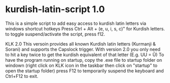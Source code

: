 # kurdish-latin-script 1.0
This is a simple script to add easy access to kurdish latin letters via windows shortcut hotkeys
Press Ctrl + Alt + (e, u, i, s, c)" for Kurdish letters.
to toggle suspend/activate the script, press f12.

KLK 2.0
This versoin provides all known Kurdish latin letters (Kurmanji & Sorani) and supports the Capslock trigger.
With version 2.0 you only need to hit a key twice to get the kurdish equivalent of that letter (E.g. UU = Û)
To have the program running on startup, copy the .exe file to startup folder on windown (right click on KLK icon in the taskbar then click on "startup" to open the startup folder)
press F12 to temporarily suspend the keyboard and Ctrl+F12 to exit.
